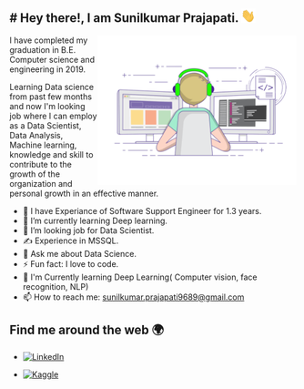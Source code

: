 <h2> # Hey there!, I am Sunilkumar Prajapati. <img src="https://github.com/Sunilkpraja/Sunilkpraja/blob/main/Hi.gif" width="25"></h2>

<img align="right" src="https://github.com/Sunilkpraja/Sunilkpraja/blob/main/gif3.gif" width="350"/>

I have completed my graduation in B.E. Computer science and engineering in 2019. 

Learning Data science from past few months and now I'm looking job where I can employ as a Data Scientist, Data Analysis, Machine learning, knowledge and skill to contribute to the growth of the organization and personal growth in an effective manner.

- 🔭 I have Experiance of Software Support Engineer for 1.3 years.
- 🌱 I’m currently learning Deep learning.
- 🤔 I’m looking job for Data Scientist.
- ✍️ Experience in MSSQL.
- 💬 Ask me about Data Science.
- ⚡ Fun fact: I love to code.
- 📝 I'm Currently learning Deep Learning( Computer vision, face recognition, NLP)
- 📫 How to reach me: [sunilkumar.prajapati9689@gmail.com](mailto:sunilkumar.prajapati9689@gmail.com)


## Find me around the web 🌍


- [![LinkedIn](https://img.shields.io/badge/linkedin-%230077B5.svg?style=for-the-badge&logo=linkedin&logoColor=white)](https://www.linkedin.com/in/sunilkumarprajapati/)

- [![Kaggle](https://img.shields.io/badge/kaggle-%230077B5.svg?style=for-the-badge&logo=kaggle&logoColor=white)](https://www.kaggle.com/sunilkprajapati13)



